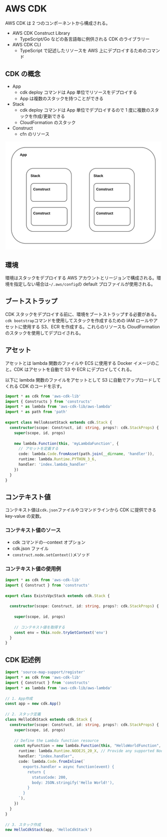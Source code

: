 # AWS CDK

AWS CDK は 2 つのコンポーネントから構成される。

- AWS CDK Construct Library
  - TypeScript/Go などの各言語毎に例供される CDK のライブラリー
- AWS CDK CLI
  - TypeScript で記述したリソースを AWS 上にデプロイするためのコマンド

## CDK の概念

- App
  - cdk deploy コマンドは App 単位でリソースをデプロイする
  - App は複数のスタックを持つことができる
- Stack
  - cdk deploy コマンドは App 単位でデプロイするので 1 度に複数のスタックを作成/更新できる
  - CloudFormation のスタック
- Construct
  - cfn のリソース

![概念](./images/CDK概念.png)

## 環境

環境はスタックをデプロイする AWS アカウントとリージョンで構成される。環境を指定しない場合は`~/.aws/config`の default プロファイルが使用される。

## ブートストラップ

CDK スタックをデプロイする前に、環境をブートストラップする必要がある。`cdk bootstrap`コマンドを使用してスタックを作成するための IAM ロールやアセットに使用する S3、ECR を作成する。これらのリソースも CloudFormation のスタックを使用してデプロイされる。

## アセット

アセットとは lambda 関数のファイルや ECS に使用する Docker イメージのこと。CDK はアセットを自動で S3 や ECR にデプロイしてくれる。

以下に lambda 関数のファイルをアセットとして S3 に自動でアップロードしてくれる CDK のコードを示す。

```TypeScript
import * as cdk from 'aws-cdk-lib'
import { Constructs } from 'constructs'
import * as lambda from 'aws-cdk-lib/aws-lambda'
import * as path from 'path'

export class HelloAssetStack extends cdk.Stack {
  constructor(scope: Construct, id: string, props?: cdk.StackProps) {
    super(scope, id, props)

    new lambda.Function(this, 'myLambdaFunction', {
      // アセットを定義する
      code: lambda.Code.fromAsset(path.join(__dirname, 'handler')),
      runtime: lambda.Runtime.PYTHON_3_6,
      handler: 'index.lambda_handler'
    })
  }
}
```

## コンテキスト値

コンテキスト値は`cdk.json`ファイルやコマンドラインから CDK に提供できる key-value の変数。

### コンテキスト値のソース

- cdk コマンドの--context オプション
- cdk.json ファイル
- `construct.node.setContext()`メソッド

### コンテキスト値の使用例

```TypeScript
import * as cdk from 'aws-cdk-lib'
import { Construct } from 'constructs'

export class ExistsVpcStack extends cdk.Stack {

  constructor(scope: Construct, id: string, props?: cdk.StackProps) {

    super(scope, id, props)

    // コンテキスト値を取得する
    const env = this.node.tryGetContext('env')
  }
}
```

## CDK 記述例

```TypeScript
import 'source-map-support/register'
import * as cdk from 'aws-cdk-lib'
import { Construct } from 'constructs'
import * as lambda from 'aws-cdk-lib/aws-lambda'

// 1. App作成
const app = new cdk.App()

// 2. スタック定義
class HelloCdkStack extends cdk.Stack {
  constructor(scope: Construct, id: string, props?: cdk.StackProps) {
    super(scope, id, props)

    // Define the Lambda function resource
    const myFunction = new lambda.Function(this, "HelloWorldFunction", {
      runtime: lambda.Runtime.NODEJS_20_X, // Provide any supported Node.js runtime
      handler: "index.handler",
      code: lambda.Code.fromInline(`
        exports.handler = async function(event) {
          return {
            statusCode: 200,
            body: JSON.stringify('Hello World!'),
          }
        }
      `),
    })
  }
}

// 3. スタック作成
new HelloCdkStack(app, 'HelloCdkStack')
```
